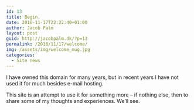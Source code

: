 ```yaml
---
id: 13
title: Begin.
date: 2016-11-17T22:22:40+01:00
author: Jacob Palm
layout: post
guid: http://jacobpalm.dk/?p=13
permalink: /2016/11/17/welcome/
img: /assets/img/welcome_mug.jpg
categories:
  - Site news
---
```

I have owned this domain for many years, but in recent years I have not used it for much besides e-mail hosting.

This site is an attempt to use it for something more &#8211; if nothing else, then to share some of my thoughts and experiences. We&#8217;ll see.